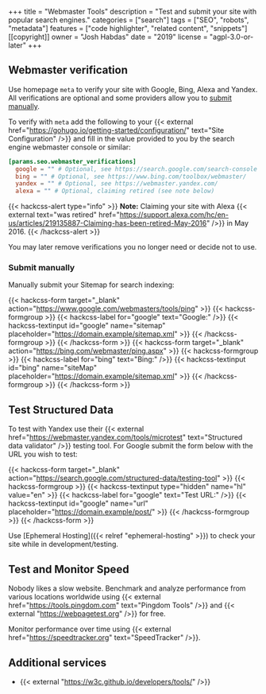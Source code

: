+++
title = "Webmaster Tools"
description = "Test and submit your site with popular search engines."
categories = ["search"]
tags = ["SEO", "robots", "metadata"]
features = ["code highlighter", "related content", "snippets"]
[[copyright]]
  owner = "Josh Habdas"
  date = "2019"
  license = "agpl-3.0-or-later"
+++

## Webmaster verification

Use homepage `meta` to verify your site with Google, Bing, Alexa and Yandex. All verifications are optional and some providers allow you to [submit manually](#submit-manually).

To verify with `meta` add the following to your {{< external href="https://gohugo.io/getting-started/configuration/" text="Site Configuration" />}} and fill in the value provided to you by the search engine webmaster console or similar:

```toml
[params.seo.webmaster_verifications]
  google = "" # Optional, see https://search.google.com/search-console
  bing = "" # Optional, see https://www.bing.com/toolbox/webmaster/
  yandex = "" # Optional, see https://webmaster.yandex.com/
  alexa = "" # Optional, claiming retired (see note below)
```

{{< hackcss-alert type="info" >}}
<strong>Note:</strong> Claiming your site with Alexa {{< external text="was retired" href="https://support.alexa.com/hc/en-us/articles/219135887-Claiming-has-been-retired-May-2016" />}} in May 2016.
{{< /hackcss-alert >}}

You may later remove verifications you no longer need or decide not to use.

### Submit manually

Manually submit your Sitemap for search indexing:

{{< hackcss-form target="_blank" action="https://www.google.com/webmasters/tools/ping" >}}
  {{< hackcss-formgroup >}}
    {{< hackcss-label for="google" text="Google:" />}}
    {{< hackcss-textinput id="google" name="sitemap" placeholder="https://domain.example/sitemap.xml" >}}
  {{< /hackcss-formgroup >}}
{{< /hackcss-form >}}
{{< hackcss-form target="_blank" action="https://bing.com/webmaster/ping.aspx" >}}
  {{< hackcss-formgroup >}}
    {{< hackcss-label for="bing" text="Bing:" />}}
    {{< hackcss-textinput id="bing" name="siteMap" placeholder="https://domain.example/sitemap.xml" >}}
  {{< /hackcss-formgroup >}}
{{< /hackcss-form >}}

## Test Structured Data

To test with Yandex use their {{< external href="https://webmaster.yandex.com/tools/microtest" text="Structured data validator" />}} testing tool. For Google submit the form below with the URL you wish to test:

{{< hackcss-form target="_blank" action="https://search.google.com/structured-data/testing-tool" >}}
  {{< hackcss-formgroup >}}
    {{< hackcss-textinput type="hidden" name="hl" value="en" >}}
    {{< hackcss-label for="google" text="Test URL:" />}}
    {{< hackcss-textinput id="google" name="url" placeholder="https://domain.example/post/" >}}
  {{< /hackcss-formgroup >}}
{{< /hackcss-form >}}

Use [Ephemeral Hosting]({{< relref "ephemeral-hosting" >}}) to check your site while in development/testing.

## Test and Monitor Speed

Nobody likes a slow website. Benchmark and analyze performance from various locations worldwide using {{< external href="https://tools.pingdom.com" text="Pingdom Tools" />}} and {{< external "https://webpagetest.org" />}} for free.

Monitor performance over time using {{< external href="https://speedtracker.org" text="SpeedTracker" />}}.

## Additional services

- {{< external "https://w3c.github.io/developers/tools/" />}}
